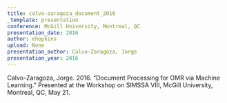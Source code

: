 ```yaml
---
title: calvo-zaragoza_document_2016
_template: presentation
conference: McGill University, Montreal, QC
presentation_date: 2016
author: ehopkins
upload: None
presentation_author: Calvo-Zaragoza, Jorge
presentation_year: 2016
---
```

Calvo-Zaragoza, Jorge. 2016. “Document Processing for OMR via Machine Learning.” Presented at the Workshop on SIMSSA VIII, McGill University, Montreal, QC, May 21.
